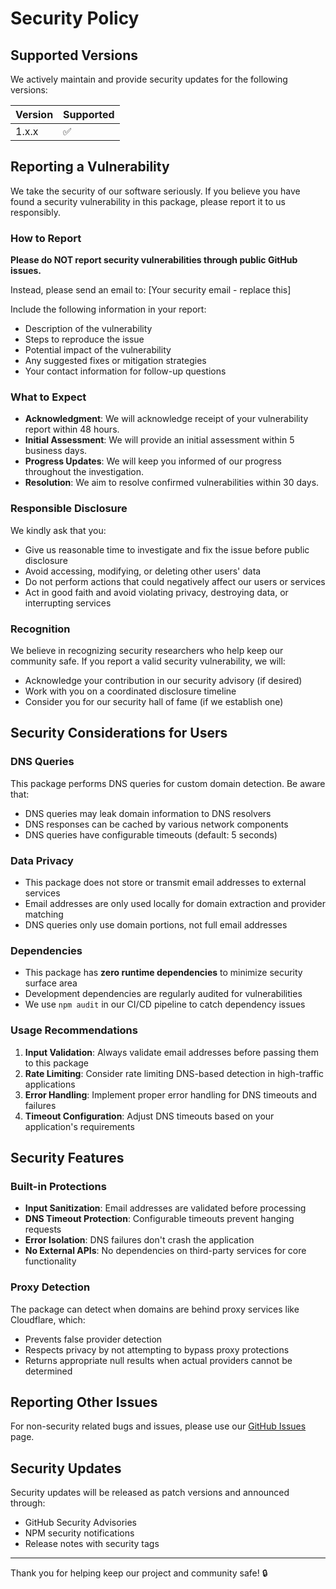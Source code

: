 # Security Policy

## Supported Versions

We actively maintain and provide security updates for the following versions:

| Version | Supported          |
| ------- | ------------------ |
| 1.x.x   | :white_check_mark: |

## Reporting a Vulnerability

We take the security of our software seriously. If you believe you have found a security vulnerability in this package, please report it to us responsibly.

### How to Report

**Please do NOT report security vulnerabilities through public GitHub issues.**

Instead, please send an email to: [Your security email - replace this]

Include the following information in your report:

- Description of the vulnerability
- Steps to reproduce the issue
- Potential impact of the vulnerability
- Any suggested fixes or mitigation strategies
- Your contact information for follow-up questions

### What to Expect

- **Acknowledgment**: We will acknowledge receipt of your vulnerability report within 48 hours.
- **Initial Assessment**: We will provide an initial assessment within 5 business days.
- **Progress Updates**: We will keep you informed of our progress throughout the investigation.
- **Resolution**: We aim to resolve confirmed vulnerabilities within 30 days.

### Responsible Disclosure

We kindly ask that you:

- Give us reasonable time to investigate and fix the issue before public disclosure
- Avoid accessing, modifying, or deleting other users' data
- Do not perform actions that could negatively affect our users or services
- Act in good faith and avoid violating privacy, destroying data, or interrupting services

### Recognition

We believe in recognizing security researchers who help keep our community safe. If you report a valid security vulnerability, we will:

- Acknowledge your contribution in our security advisory (if desired)
- Work with you on a coordinated disclosure timeline
- Consider you for our security hall of fame (if we establish one)

## Security Considerations for Users

### DNS Queries

This package performs DNS queries for custom domain detection. Be aware that:

- DNS queries may leak domain information to DNS resolvers
- DNS responses can be cached by various network components
- DNS queries have configurable timeouts (default: 5 seconds)

### Data Privacy

- This package does not store or transmit email addresses to external services
- Email addresses are only used locally for domain extraction and provider matching
- DNS queries only use domain portions, not full email addresses

### Dependencies

- This package has **zero runtime dependencies** to minimize security surface area
- Development dependencies are regularly audited for vulnerabilities
- We use `npm audit` in our CI/CD pipeline to catch dependency issues

### Usage Recommendations

1. **Input Validation**: Always validate email addresses before passing them to this package
2. **Rate Limiting**: Consider rate limiting DNS-based detection in high-traffic applications
3. **Error Handling**: Implement proper error handling for DNS timeouts and failures
4. **Timeout Configuration**: Adjust DNS timeouts based on your application's requirements

## Security Features

### Built-in Protections

- **Input Sanitization**: Email addresses are validated before processing
- **DNS Timeout Protection**: Configurable timeouts prevent hanging requests
- **Error Isolation**: DNS failures don't crash the application
- **No External APIs**: No dependencies on third-party services for core functionality

### Proxy Detection

The package can detect when domains are behind proxy services like Cloudflare, which:
- Prevents false provider detection
- Respects privacy by not attempting to bypass proxy protections
- Returns appropriate null results when actual providers cannot be determined

## Reporting Other Issues

For non-security related bugs and issues, please use our [GitHub Issues](https://github.com/[username]/email-provider-links/issues) page.

## Security Updates

Security updates will be released as patch versions and announced through:
- GitHub Security Advisories
- NPM security notifications
- Release notes with security tags

---

Thank you for helping keep our project and community safe! 🔒


